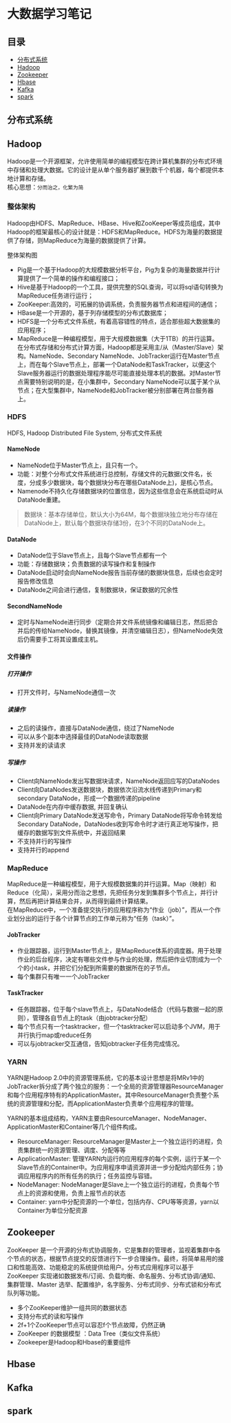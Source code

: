 大数据学习笔记
=============
目录
----
* [分布式系统](#分布式系统)
* [Hadoop](#Hadoop)
* [Zookeeper](#Zookeeper)
* [Hbase](#Hbase)
* [Kafka](#Kafka)
* [spark](#spark)

分布式系统
----------

Hadoop
----------
Hadoop是一个开源框架，允许使用简单的编程模型在跨计算机集群的分布式环境中存储和处理大数据。它的设计是从单个服务器扩展到数千个机器，每个都提供本地计算和存储。<br>
核心思想：`分而治之，化繁为简`<br>
### 整体架构
Hadoop由HDFS、MapReduce、HBase、Hive和ZooKeeper等成员组成，其中Hadoop的框架最核心的设计就是：HDFS和MapReduce。HDFS为海量的数据提供了存储，则MapReduce为海量的数据提供了计算。<br>

整体架构图<br>
* Pig是一个基于Hadoop的大规模数据分析平台，Pig为复杂的海量数据并行计算提供了一个简单的操作和编程接口； 
* Hive是基于Hadoop的一个工具，提供完整的SQL查询，可以将sql语句转换为MapReduce任务进行运行； 
* ZooKeeper:高效的，可拓展的协调系统，负责服务器节点和进程间的通信； 
* HBase是一个开源的，基于列存储模型的分布式数据库； 
* HDFS是一个分布式文件系统，有着高容错性的特点，适合那些超大数据集的应用程序； 
* MapReduce是一种编程模型，用于大规模数据集（大于1TB）的并行运算。
在分布式存储和分布式计算方面，Hadoop都是采用主/从（Master/Slave）架构。NameNode、Secondary NameNode、JobTracker运行在Master节点上，而在每个Slave节点上，部署一个DataNode和TaskTracker，以便这个Slave服务器运行的数据处理程序能尽可能直接处理本机的数据。对Master节点需要特别说明的是，在小集群中，Secondary NameNode可以属于某个从节点；在大型集群中，NameNode和JobTracker被分别部署在两台服务器上。<br>
### HDFS
HDFS, Hadoop Distributed File System, 分布式文件系统<br>
#### NameNode
* NameNode位于Master节点上，且只有一个。
* 功能：对整个分布式文件系统进行总控制，存储文件的元数据(文件名，长度，分成多少数据块，每个数据块分布在哪些DataNode上)，是核心节点。
* Namenode不持久化存储数据块的位置信息，因为这些信息会在系统启动时从DataNode重建。
> 数据块：基本存储单位，默认大小为64M，每个数据块独立地分布存储在DataNode上，默认每个数据块存储3份，在3个不同的DataNode上。
#### DataNode
* DataNode位于Slave节点上，且每个Slave节点都有一个
* 功能：存储数据块；负责数据的读写操作和复制操作
* DataNode启动时会向NameNode报告当前存储的数据块信息，后续也会定时报告修改信息
* DataNode之间会进行通信，复制数据块，保证数据的冗余性
#### SecondNameNode
* 定时与NameNode进行同步（定期合并文件系统镜像和编辑日志，然后把合并后的传给NameNode，替换其镜像，并清空编辑日志），但NameNode失效后仍需要手工将其设置成主机。
#### 文件操作
##### 打开操作
* 打开文件时，与NameNode通信一次
##### 读操作
* 之后的读操作，直接与DataNode通信，绕过了NameNode
* 可以从多个副本中选择最佳的DataNode读取数据
* 支持并发的读请求
##### 写操作
* Client向NameNode发出写数据块请求，NameNode返回应写的DataNodes
* Client向DataNodes发送数据块，数据依次沿流水线传递到Primary和secondary DataNode，形成一个数据传递的pipeline
* DataNode在内存中缓存数据, 并回复确认
* Client向Primary DataNode发送写命令，Primary DataNode将写命令转发给Secondary DataNode，DataNodes收到写命令时才进行真正地写操作，把缓存的数据写到文件系统中，并返回结果
* 不支持并行的写操作
* 支持并行的append
### MapReduce
MapReduce是一种编程模型，用于大规模数据集的并行运算。Map（映射）和Reduce（化简），采用分而治之思想，先把任务分发到集群多个节点上，并行计算，然后再把计算结果合并，从而得到最终计算结果。<br>
在MapReduce中，一个准备提交执行的应用程序称为“作业（job）”，而从一个作业划分出的运行于各个计算节点的工作单元称为“任务（task）”。
#### JobTracker
* 作业跟踪器，运行到Master节点上，是MapReduce体系的调度器。用于处理作业的后台程序，决定有哪些文件参与作业的处理，然后把作业切割成为一个个的小task，并把它们分配到所需要的数据所在的子节点。
* 每个集群只有唯一一个JobTracker
#### TaskTracker
* 任务跟踪器，位于每个slave节点上，与DataNode结合（代码与数据一起的原则），管理各自节点上的task（由jobtracker分配）
* 每个节点只有一个tasktracker，但一个tasktracker可以启动多个JVM，用于并行执行map或reduce任务
* 可以与jobtracker交互通信，告知jobtracker子任务完成情况。
### YARN
YARN是Hadoop 2.0中的资源管理系统，它的基本设计思想是将MRv1中的JobTracker拆分成了两个独立的服务：一个全局的资源管理器ResourceManager和每个应用程序特有的ApplicationMaster。其中ResourceManager负责整个系统的资源管理和分配，而ApplicationMaster负责单个应用程序的管理。<br>
    
YARN的基本组成结构，YARN主要由ResourceManager、NodeManager、ApplicationMaster和Container等几个组件构成。<br>
* ResourceManager: ResourceManager是Master上一个独立运行的进程，负责集群统一的资源管理、调度、分配等等
* ApplicationMaster: 管理YARN内运行的应用程序的每个实例，运行于某一个Slave节点的Container中。为应用程序申请资源并进一步分配给内部任务；协调应用程序内的所有任务的执行；任务监控与容错。
* NodeManager: NodeManager是Slave上一个独立运行的进程，负责每个节点上的资源和使用，负责上报节点的状态
* Container: yarn中分配资源的一个单位，包括内存、CPU等等资源，yarn以Container为单位分配资源

Zookeeper
----------
ZooKeeper 是一个开源的分布式协调服务，它是集群的管理者，监视着集群中各个节点的状态，根据节点提交的反馈进行下一步合理操作。最终，将简单易用的接口和性能高效、功能稳定的系统提供给用户。分布式应用程序可以基于 ZooKeeper 实现诸如数据发布/订阅、负载均衡、命名服务、分布式协调/通知、集群管理、Master 选举、配置维护，名字服务、分布式同步、分布式锁和分布式队列等功能。
* 多个ZooKeeper维护一组共同的数据状态
* 支持分布式的读和写操作
* 2f+1个ZooKeeper节点可以容忍f个节点故障，仍然正确
* ZooKeeper 的数据模型 ：Data Tree（类似文件系统）
* Zookeeper是Hadoop和Hbase的重要组件

Hbase
----------

Kafka
----------

spark
----------

